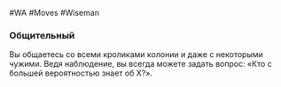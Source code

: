 #WA #Moves #Wiseman 

### Общительный  
Вы общаетесь со всеми кроликами колонии и даже  с некоторыми чужими. Ведя наблюдение, вы всегда  можете задать вопрос: «Кто с большей вероятностью знает об Х?».
